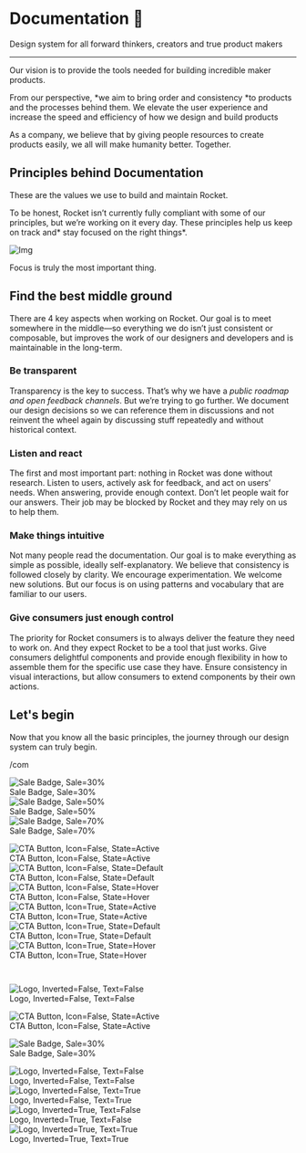 
# Documentation 🚀

Design system for all forward thinkers, creators and true product makers

---

Our vision is to provide the tools needed for building incredible maker products.

From our perspective, *we aim to bring order and consistency *to products and the processes behind them. We elevate the user experience and increase the speed and efficiency of how we design and build products

As a company, we believe that by giving people resources to create products easily, we all will make humanity better. Together.

## Principles behind Documentation

These are the values we use to build and maintain Rocket.

To be honest, Rocket isn’t currently fully compliant with some of our principles, but we’re working on it every day. These principles help us keep on track and* stay focused on the right things*.

![Img](https://studio-assets.supernova.io/design-systems/14533/9289758a-6300-472a-bbc6-a57098081abf.jpeg)

Focus is truly the most important thing.

## Find the best middle ground

There are 4 key aspects when working on Rocket. Our goal is to meet somewhere in the middle—so everything we do isn’t just consistent or composable, but improves the work of our designers and developers and is maintainable in the long-term.

### Be transparent

Transparency is the key to success. That’s why we have a *public roadmap and open feedback channels*. But we’re trying to go further. We document our design decisions so we can reference them in discussions and not reinvent the wheel again by discussing stuff repeatedly and without historical context.

### Listen and react

The first and most important part: nothing in Rocket was done without research. Listen to users, actively ask for feedback, and act on users’ needs. When answering, provide enough context. Don’t let people wait for our answers. Their job may be blocked by Rocket and they may rely on us to help them.

### Make things intuitive

Not many people read the documentation. Our goal is to make everything as simple as possible, ideally self-explanatory. We believe that consistency is followed closely by clarity. We encourage experimentation. We welcome new solutions. But our focus is on using patterns and vocabulary that are familiar to our users.

### Give consumers just enough control

The priority for Rocket consumers is to always deliver the feature they need to work on. And they expect Rocket to be a tool that just works. Give consumers delightful components and provide enough flexibility in how to assemble them for the specific use case they have. Ensure consistency in visual interactions, but allow consumers to extend components by their own actions.

## Let's begin

Now that you know all the basic principles, the journey through our design system can truly begin.

/com

  
![Sale Badge, Sale=30%](https://studio-assets.supernova.io/design-systems/14533/dd514b4f-1a35-4abb-95c6-f1924f1e1968.png)  
Sale Badge, Sale=30%  
![Sale Badge, Sale=50%](https://studio-assets.supernova.io/design-systems/14533/2036d8f0-d64f-46c2-a636-baf48f05f012.png)  
Sale Badge, Sale=50%  
![Sale Badge, Sale=70%](https://studio-assets.supernova.io/design-systems/14533/9834f4ac-ee09-4cec-9f93-411f2fb20d11.png)  
Sale Badge, Sale=70%  


  
![CTA Button, Icon=False, State=Active](https://studio-assets.supernova.io/design-systems/14533/7c849dae-31b4-4575-833d-b44d7aacc9df.png)  
CTA Button, Icon=False, State=Active  
![CTA Button, Icon=False, State=Default](https://studio-assets.supernova.io/design-systems/14533/6b281dd2-ba83-4282-b062-c817dbfd7b05.png)  
CTA Button, Icon=False, State=Default  
![CTA Button, Icon=False, State=Hover](https://studio-assets.supernova.io/design-systems/14533/ddb196fe-d04f-470a-a572-f4227b2b565d.png)  
CTA Button, Icon=False, State=Hover  
![CTA Button, Icon=True, State=Active](https://studio-assets.supernova.io/design-systems/14533/52318d6f-309d-43a7-80e0-1a9e12841078.png)  
CTA Button, Icon=True, State=Active  
![CTA Button, Icon=True, State=Default](https://studio-assets.supernova.io/design-systems/14533/c139736d-5a22-4b0c-ae20-7d8cd6909b98.png)  
CTA Button, Icon=True, State=Default  
![CTA Button, Icon=True, State=Hover](https://studio-assets.supernova.io/design-systems/14533/986c4e54-cbf6-44e7-9c01-4245476224e8.png)  
CTA Button, Icon=True, State=Hover  


```javascript  
  
```

  
![Logo, Inverted=False, Text=False](https://studio-assets.supernova.io/design-systems/14533/4dd7ccd4-0ec0-457c-89af-044abd3f0c1f.png)  
Logo, Inverted=False, Text=False  


  
  


  
![CTA Button, Icon=False, State=Active](https://studio-assets.supernova.io/design-systems/14533/7c849dae-31b4-4575-833d-b44d7aacc9df.png)  
CTA Button, Icon=False, State=Active  


  
![Sale Badge, Sale=30%](https://studio-assets.supernova.io/design-systems/14533/dd514b4f-1a35-4abb-95c6-f1924f1e1968.png)  
Sale Badge, Sale=30%  


  
![Logo, Inverted=False, Text=False](https://studio-assets.supernova.io/design-systems/14533/4dd7ccd4-0ec0-457c-89af-044abd3f0c1f.png)  
Logo, Inverted=False, Text=False  
![Logo, Inverted=False, Text=True](https://studio-assets.supernova.io/design-systems/14533/c17cd56b-6908-418e-8c7f-554b11b5ada0.png)  
Logo, Inverted=False, Text=True  
![Logo, Inverted=True, Text=False](https://studio-assets.supernova.io/design-systems/14533/dde8f884-7082-43c9-89f0-7ee408d5aa58.png)  
Logo, Inverted=True, Text=False  
![Logo, Inverted=True, Text=True](https://studio-assets.supernova.io/design-systems/14533/1cf003f7-2516-4d5c-9d4e-4c57385e8dcd.png)  
Logo, Inverted=True, Text=True  
